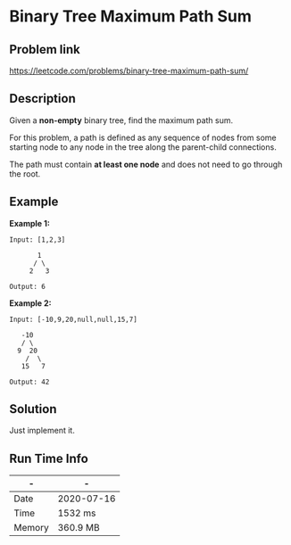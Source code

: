 # Binary Tree Maximum Path Sum

## Problem link
https://leetcode.com/problems/binary-tree-maximum-path-sum/

## Description

Given a **non-empty** binary tree, find the maximum path sum.

For this problem, a path is defined as any sequence of nodes from some starting node to any node 
in the tree along the parent-child connections. 

The path must contain **at least one node** and does not need to go through the root.
## Example
**Example 1:**

```
Input: [1,2,3]

       1
      / \
     2   3

Output: 6
```

**Example 2:**

```
Input: [-10,9,20,null,null,15,7]

   -10
   / \
  9  20
    /  \
   15   7

Output: 42
```


## Solution
Just implement it. 

## Run Time Info

\- | \-
------------ | -------------
Date | 2020-07-16
Time | 1532 ms
Memory | 360.9 MB
